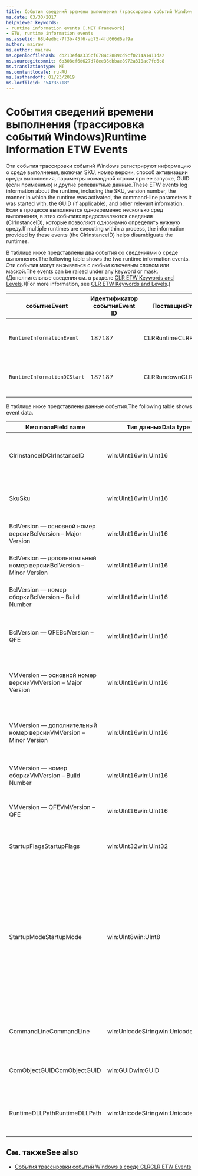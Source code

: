 ```yaml
---
title: События сведений времени выполнения (трассировка событий Windows)
ms.date: 03/30/2017
helpviewer_keywords:
- runtime information events [.NET Framework]
- ETW, runtime information events
ms.assetid: 68b4edbc-7f3b-45f6-ab75-4fd066d6af9a
author: mairaw
ms.author: mairaw
ms.openlocfilehash: cb213ef4a335cf6784c2889cd9cf0214a1411da2
ms.sourcegitcommit: 6b308cf6d627d78ee36dbbae8972a310ac7fd6c8
ms.translationtype: MT
ms.contentlocale: ru-RU
ms.lasthandoff: 01/23/2019
ms.locfileid: "54735718"
---
```

# <a name="runtime-information-etw-events"></a><span data-ttu-id="59882-102">События сведений времени выполнения (трассировка событий Windows)</span><span class="sxs-lookup"><span data-stu-id="59882-102">Runtime Information ETW Events</span></span>
<span data-ttu-id="59882-103">Эти события трассировки событий Windows регистрируют информацию о среде выполнения, включая SKU, номер версии, способ активизации среды выполнения, параметры командной строки при ее запуске, GUID (если применимо) и другие релевантные данные.</span><span class="sxs-lookup"><span data-stu-id="59882-103">These ETW events log information about the runtime, including the SKU, version number, the manner in which the runtime was activated, the command-line parameters it was started with, the GUID (if applicable), and other relevant information.</span></span> <span data-ttu-id="59882-104">Если в процессе выполняется одновременно несколько сред выполнения, в этих событиях предоставляются сведения (ClrInstanceID), которые позволяют однозначно определить нужную среду.</span><span class="sxs-lookup"><span data-stu-id="59882-104">If multiple runtimes are executing within a process, the information provided by these events (the ClrInstanceID) helps disambiguate the runtimes.</span></span>  
  
 <span data-ttu-id="59882-105">В таблице ниже представлены два события со сведениями о среде выполнения.</span><span class="sxs-lookup"><span data-stu-id="59882-105">The following table shows the two runtime information events.</span></span> <span data-ttu-id="59882-106">Эти события могут вызываться с любым ключевым словом или маской.</span><span class="sxs-lookup"><span data-stu-id="59882-106">The events can be raised under any keyword or mask.</span></span> <span data-ttu-id="59882-107">(Дополнительные сведения см. в разделе [CLR ETW Keywords and Levels](../../../docs/framework/performance/clr-etw-keywords-and-levels.md).)</span><span class="sxs-lookup"><span data-stu-id="59882-107">(For more information, see [CLR ETW Keywords and Levels](../../../docs/framework/performance/clr-etw-keywords-and-levels.md).)</span></span>  
  
|<span data-ttu-id="59882-108">событие</span><span class="sxs-lookup"><span data-stu-id="59882-108">Event</span></span>|<span data-ttu-id="59882-109">Идентификатор события</span><span class="sxs-lookup"><span data-stu-id="59882-109">Event ID</span></span>|<span data-ttu-id="59882-110">Поставщик</span><span class="sxs-lookup"><span data-stu-id="59882-110">Provider</span></span>|<span data-ttu-id="59882-111">Описание:</span><span class="sxs-lookup"><span data-stu-id="59882-111">Description</span></span>|  
|-----------|--------------|--------------|-----------------|  
|`RuntimeInformationEvent`|<span data-ttu-id="59882-112">187</span><span class="sxs-lookup"><span data-stu-id="59882-112">187</span></span>|<span data-ttu-id="59882-113">CLRRuntime</span><span class="sxs-lookup"><span data-stu-id="59882-113">CLRRuntime</span></span>|<span data-ttu-id="59882-114">Вызывается при загрузке среды выполнения.</span><span class="sxs-lookup"><span data-stu-id="59882-114">Raised when a runtime is loaded.</span></span>|  
|`RuntimeInformationDCStart`|<span data-ttu-id="59882-115">187</span><span class="sxs-lookup"><span data-stu-id="59882-115">187</span></span>|<span data-ttu-id="59882-116">CLRRundown</span><span class="sxs-lookup"><span data-stu-id="59882-116">CLRRundown</span></span>|<span data-ttu-id="59882-117">Перечисляет загруженные среды выполнения.</span><span class="sxs-lookup"><span data-stu-id="59882-117">Enumerates the runtimes that are loaded.</span></span>|  
  
 <span data-ttu-id="59882-118">В таблице ниже представлены данные события.</span><span class="sxs-lookup"><span data-stu-id="59882-118">The following table shows event data.</span></span>  
  
|<span data-ttu-id="59882-119">Имя поля</span><span class="sxs-lookup"><span data-stu-id="59882-119">Field name</span></span>|<span data-ttu-id="59882-120">Тип данных</span><span class="sxs-lookup"><span data-stu-id="59882-120">Data type</span></span>|<span data-ttu-id="59882-121">Описание:</span><span class="sxs-lookup"><span data-stu-id="59882-121">Description</span></span>|  
|----------------|---------------|-----------------|  
|<span data-ttu-id="59882-122">ClrInstanceID</span><span class="sxs-lookup"><span data-stu-id="59882-122">ClrInstanceID</span></span>|<span data-ttu-id="59882-123">win:UInt16</span><span class="sxs-lookup"><span data-stu-id="59882-123">win:UInt16</span></span>|<span data-ttu-id="59882-124">Уникальный идентификатор экземпляра CLR или CoreCLR.</span><span class="sxs-lookup"><span data-stu-id="59882-124">Unique ID for the instance of CLR or CoreCLR.</span></span>|  
|<span data-ttu-id="59882-125">Sku</span><span class="sxs-lookup"><span data-stu-id="59882-125">Sku</span></span>|<span data-ttu-id="59882-126">win:UInt16</span><span class="sxs-lookup"><span data-stu-id="59882-126">win:UInt16</span></span>|<span data-ttu-id="59882-127">1 — Desktop CLR.</span><span class="sxs-lookup"><span data-stu-id="59882-127">1 – Desktop CLR.</span></span><br /><br /> <span data-ttu-id="59882-128">2 — CoreCLR.</span><span class="sxs-lookup"><span data-stu-id="59882-128">2 – CoreCLR.</span></span>|  
|<span data-ttu-id="59882-129">BclVersion — основной номер версии</span><span class="sxs-lookup"><span data-stu-id="59882-129">BclVersion – Major Version</span></span>|<span data-ttu-id="59882-130">win:UInt16</span><span class="sxs-lookup"><span data-stu-id="59882-130">win:UInt16</span></span>|<span data-ttu-id="59882-131">Основной номер версии библиотеки mscorlib.dll.</span><span class="sxs-lookup"><span data-stu-id="59882-131">Major version of mscorlib.dll.</span></span>|  
|<span data-ttu-id="59882-132">BclVersion — дополнительный номер версии</span><span class="sxs-lookup"><span data-stu-id="59882-132">BclVersion – Minor Version</span></span>|<span data-ttu-id="59882-133">win:UInt16</span><span class="sxs-lookup"><span data-stu-id="59882-133">win:UInt16</span></span>|<span data-ttu-id="59882-134">Дополнительный номер версии библиотеки mscorlib.dll.</span><span class="sxs-lookup"><span data-stu-id="59882-134">Minor version number of mscorlib.dll.</span></span>|  
|<span data-ttu-id="59882-135">BclVersion — номер сборки</span><span class="sxs-lookup"><span data-stu-id="59882-135">BclVersion – Build Number</span></span>|<span data-ttu-id="59882-136">win:UInt16</span><span class="sxs-lookup"><span data-stu-id="59882-136">win:UInt16</span></span>|<span data-ttu-id="59882-137">Номер сборки библиотеки mscorlib.dll.</span><span class="sxs-lookup"><span data-stu-id="59882-137">Build number of mscorlib.dll.</span></span>|  
|<span data-ttu-id="59882-138">BclVersion — QFE</span><span class="sxs-lookup"><span data-stu-id="59882-138">BclVersion – QFE</span></span>|<span data-ttu-id="59882-139">win:UInt16</span><span class="sxs-lookup"><span data-stu-id="59882-139">win:UInt16</span></span>|<span data-ttu-id="59882-140">Номер версии исправления библиотеки mscorlib.dll.</span><span class="sxs-lookup"><span data-stu-id="59882-140">Hotfix version number of mscorlib.dll.</span></span>|  
|<span data-ttu-id="59882-141">VMVersion — основной номер версии</span><span class="sxs-lookup"><span data-stu-id="59882-141">VMVersion – Major Version</span></span>|<span data-ttu-id="59882-142">win:UInt16</span><span class="sxs-lookup"><span data-stu-id="59882-142">win:UInt16</span></span>|<span data-ttu-id="59882-143">Версия clr.dll или coreclr.dll в зависимости от номера SKU.</span><span class="sxs-lookup"><span data-stu-id="59882-143">Version of clr.dll or coreclr.dll, depending on SKU.</span></span>|  
|<span data-ttu-id="59882-144">VMVersion — дополнительный номер версии</span><span class="sxs-lookup"><span data-stu-id="59882-144">VMVersion – Minor Version</span></span>|<span data-ttu-id="59882-145">win:UInt16</span><span class="sxs-lookup"><span data-stu-id="59882-145">win:UInt16</span></span>|<span data-ttu-id="59882-146">Дополнительный номер версии clr.dll или coreclr.dll в зависимости от номера SKU.</span><span class="sxs-lookup"><span data-stu-id="59882-146">Minor version of clr.dll or coreclr.dll, depending on SKU.</span></span>|  
|<span data-ttu-id="59882-147">VMVersion — номер сборки</span><span class="sxs-lookup"><span data-stu-id="59882-147">VMVersion – Build Number</span></span>|<span data-ttu-id="59882-148">win:UInt16</span><span class="sxs-lookup"><span data-stu-id="59882-148">win:UInt16</span></span>|<span data-ttu-id="59882-149">Номер сборки библиотеки clr.dll или coreclr.dll.</span><span class="sxs-lookup"><span data-stu-id="59882-149">Build number of clr.dll or coreclr.dll.</span></span>|  
|<span data-ttu-id="59882-150">VMVersion — QFE</span><span class="sxs-lookup"><span data-stu-id="59882-150">VMVersion – QFE</span></span>|<span data-ttu-id="59882-151">win:UInt16</span><span class="sxs-lookup"><span data-stu-id="59882-151">win:UInt16</span></span>|<span data-ttu-id="59882-152">Номер исправления библиотеки clr.dll или coreclr.dll.</span><span class="sxs-lookup"><span data-stu-id="59882-152">Hotfix version number of clr.dll or coreclr.dll.</span></span>|  
|<span data-ttu-id="59882-153">StartupFlags</span><span class="sxs-lookup"><span data-stu-id="59882-153">StartupFlags</span></span>|<span data-ttu-id="59882-154">win:UInt32</span><span class="sxs-lookup"><span data-stu-id="59882-154">win:UInt32</span></span>|<span data-ttu-id="59882-155">Флаги загрузки, определенные в mscoree.h.</span><span class="sxs-lookup"><span data-stu-id="59882-155">Startup flags defined in mscoree.h.</span></span>|  
|<span data-ttu-id="59882-156">StartupMode</span><span class="sxs-lookup"><span data-stu-id="59882-156">StartupMode</span></span>|<span data-ttu-id="59882-157">win:UInt8</span><span class="sxs-lookup"><span data-stu-id="59882-157">win:UInt8</span></span>|<span data-ttu-id="59882-158">0x01 — управляемый исполняемый файл.</span><span class="sxs-lookup"><span data-stu-id="59882-158">0x01 - Managed executable.</span></span><br /><br /> <span data-ttu-id="59882-159">0x02 — размещенная среда CLR.</span><span class="sxs-lookup"><span data-stu-id="59882-159">0x02 - Hosted CLR.</span></span><br /><br /> <span data-ttu-id="59882-160">0x04 — управляемая модель взаимодействия C++.</span><span class="sxs-lookup"><span data-stu-id="59882-160">0x04 - C++ managed interop.</span></span><br /><br /> <span data-ttu-id="59882-161">0x08 — активация COM.</span><span class="sxs-lookup"><span data-stu-id="59882-161">0x08 - COM-activated.</span></span><br /><br /> <span data-ttu-id="59882-162">0x10 — другое.</span><span class="sxs-lookup"><span data-stu-id="59882-162">0x10 - Other.</span></span>|  
|<span data-ttu-id="59882-163">CommandLine</span><span class="sxs-lookup"><span data-stu-id="59882-163">CommandLine</span></span>|<span data-ttu-id="59882-164">win:UnicodeString</span><span class="sxs-lookup"><span data-stu-id="59882-164">win:UnicodeString</span></span>|<span data-ttu-id="59882-165">Отличное от NULL значение только для StartupMode=0x01.</span><span class="sxs-lookup"><span data-stu-id="59882-165">Non-null only if StartupMode=0x01.</span></span>|  
|<span data-ttu-id="59882-166">ComObjectGUID</span><span class="sxs-lookup"><span data-stu-id="59882-166">ComObjectGUID</span></span>|<span data-ttu-id="59882-167">win:GUID</span><span class="sxs-lookup"><span data-stu-id="59882-167">win:GUID</span></span>|<span data-ttu-id="59882-168">Отличное от NULL значение только для StartupMode=0x08.</span><span class="sxs-lookup"><span data-stu-id="59882-168">Non-null only if StartupMode=0x08.</span></span>|  
|<span data-ttu-id="59882-169">RuntimeDLLPath</span><span class="sxs-lookup"><span data-stu-id="59882-169">RuntimeDLLPath</span></span>|<span data-ttu-id="59882-170">win:UnicodeString</span><span class="sxs-lookup"><span data-stu-id="59882-170">win:UnicodeString</span></span>|<span data-ttu-id="59882-171">Путь к DLL-файлу среды CLR, который был загружен в процесс.</span><span class="sxs-lookup"><span data-stu-id="59882-171">Path to the CLR .dll file that was loaded into the process.</span></span>|  
  
## <a name="see-also"></a><span data-ttu-id="59882-172">См. также</span><span class="sxs-lookup"><span data-stu-id="59882-172">See also</span></span>
- [<span data-ttu-id="59882-173">События трассировки событий Windows в среде CLR</span><span class="sxs-lookup"><span data-stu-id="59882-173">CLR ETW Events</span></span>](../../../docs/framework/performance/clr-etw-events.md)

